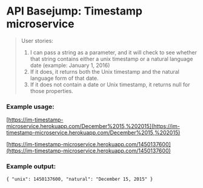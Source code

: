 # API Basejump: Timestamp microservice
>User stories:
>1) I can pass a string as a parameter, and it will check to see whether that string contains either a unix timestamp or a natural language date (example: January 1, 2016)
>2) If it does, it returns both the Unix timestamp and the natural language form of that date.
>3) If it does not contain a date or Unix timestamp, it returns null for those properties.

### Example usage:

[https://im-timestamp-microservice.herokuapp.com/December%2015,%202015](https://im-timestamp-microservice.herokuapp.com/December%2015,%202015)

[https://im-timestamp-microservice.herokuapp.com/1450137600](https://im-timestamp-microservice.herokuapp.com/1450137600)

### Example output:
	{ "unix": 1450137600, "natural": "December 15, 2015" }
